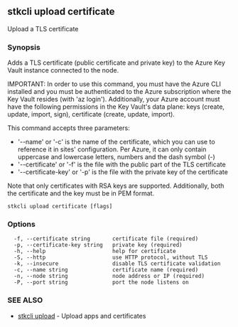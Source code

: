 ## stkcli upload certificate

Upload a TLS certificate

### Synopsis

Adds a TLS certificate (public certificate and private key) to the Azure Key Vault instance connected to the node.

IMPORTANT: In order to use this command, you must have the Azure CLI installed and you must be authenticated to the Azure subscription where the Key Vault resides (with 'az login'). Additionally, your Azure account must have the following permissions in the Key Vault's data plane: keys (create, update, import, sign), certificate (create, update, import).

This command accepts three parameters:

- '--name' or '-c' is the name of the certificate, which you can use to reference it in sites' configuration. Per Azure, it can only contain uppercase and lowercase letters, numbers and the dash symbol (-)
- '--certificate' or '-f' is the file with the public part of the TLS certificate
- '--certificate-key' or '-p' is the file with the private key of the certificate

Note that only certificates with RSA keys are supported. Additionally, both the certificate and the key must be in PEM format.


```
stkcli upload certificate [flags]
```

### Options

```
  -f, --certificate string       certificate file (required)
  -p, --certificate-key string   private key (required)
  -h, --help                     help for certificate
  -S, --http                     use HTTP protocol, without TLS
  -k, --insecure                 disable TLS certificate validation
  -c, --name string              certificate name (required)
  -n, --node string              node address or IP (required)
  -P, --port string              port the node listens on
```

### SEE ALSO

* [stkcli upload](stkcli_upload.md)	 - Upload apps and certificates

